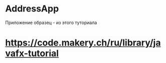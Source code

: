 # AddressApp
Приложение образец - из этого туториала
# https://code.makery.ch/ru/library/javafx-tutorial
